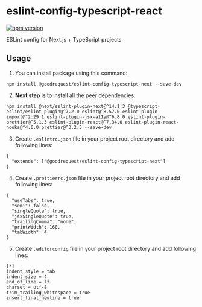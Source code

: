 # eslint-config-typescript-react
[![npm version](https://badge.fury.io/js/@goodrequest%2Feslint-config-typescript-next.svg)](https://badge.fury.io/js/@goodrequest%2Feslint-config-typescript-next)

ESLint config for Next.js + TypeScript projects

## Usage
1. You can install package using this command:
```
npm install @goodrequest/eslint-config-typescript-next --save-dev
```

2. **Next step** is to install all the peer dependencies:
```
npm install @next/eslint-plugin-next@^14.1.3 @typescript-eslint/eslint-plugin@^7.2.0 eslint@^8.57.0 eslint-plugin-import@^2.29.1 eslint-plugin-jsx-a11y@^6.8.0 eslint-plugin-prettier@^5.1.3 eslint-plugin-react@^7.34.0 eslint-plugin-react-hooks@^4.6.0 prettier@^3.2.5 --save-dev
```

3. Create `.eslintrc.json` file in your project root directory and add following lines:
```
{
  "extends": ["@goodrequest/eslint-config-typescript-next"]
}
```

4. Create `.prettierrc.json` file in your project root directory and add following lines:
```
{
  "useTabs": true,
  "semi": false,
  "singleQuote": true,
  "jsxSingleQuote": true,
  "trailingComma": "none",
  "printWidth": 160,
  "tabWidth": 4
}
```

5. Create `.editorconfig` file in your project root directory and add following lines:
```
[*]
indent_style = tab
indent_size = 4
end_of_line = lf
charset = utf-8
trim_trailing_whitespace = true
insert_final_newline = true
```
